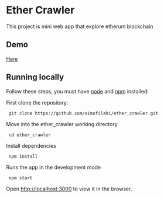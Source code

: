 # Ether Crawler

This project is mini web app that explore etherum blockchain

## Demo
[Here](https://simofilahi.github.io/ether_crawler)

## Running locally

Follow these steps, you must have [node](https://nodejs.org/en/) and [npm](https://www.npmjs.com/) installed:

First clone the repository:

``` 
 git clone https://github.com/simofilahi/ether_crawler.git
```
Move into the ether_crawler working directory

```
 cd ether_crawler
```

Install dependencies
```
 npm install
```

Runs the app in the development mode

```
 npm start
```

Open [http://localhost:3000](http://localhost:3000) to view it in the browser.
